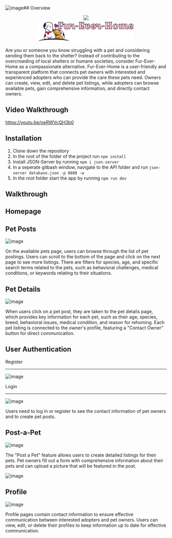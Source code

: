 ![image](https://github.com/user-attachments/assets/ec38f0ba-6dfd-45d5-8fb7-5f1fed424975)## Overview
<p align="center">
  <img src="https://github.com/user-attachments/assets/aff4c6cf-3af2-489b-a258-ea61182c4073" width="300">
<!--   &nbsp;&nbsp;&nbsp;&nbsp; -->
  <br>
  <img src="https://github.com/fwee1996/Fur-Ever-Home/blob/fw7/images/Logo1.png?raw=true" width="300">
</p>


Are you or someone you know struggling with a pet and considering sending them back to the shelter? Instead of contributing to the overcrowding of local shelters or humane societies, consider Fur-Ever-Home as a compassionate alternative. Fur-Ever-Home is a user-friendly and transparent platform that connects pet owners with interested and experienced adopters who can provide the care these pets need. Owners can create, view, edit, and delete pet listings, while adopters can browse available pets, gain comprehensive information, and directly contact owners.

## Video Walkthrough
https://youtu.be/oeRWVcQH3b0

## Installation 
1. Clone down the repository<br>
2. In the root of the folder of the project run `npm install`<br>
3. Install JSON-Server by running `npm i json-server`<br>
4. In a seperate gitbash window, navigate to the API folder and run `json-server database.json -p 8088 -w`<br>
5. In the root folder start the app by running `npm run dev`

## Walkthrough
## Homepage


## Pet Posts
![image](https://github.com/user-attachments/assets/e4a27cb1-f801-4ba1-af84-c84bfd58c3ea)

On the available pets page, users can browse through the list of pet postings. Users can scroll to the bottom of the page and click on the next page to see more listings. There are filters for species, age, and specific search terms related to the pets, such as behavioral challenges, medical conditions, or keywords relating to their situations.

## Pet Details
![image](https://github.com/user-attachments/assets/55748fae-152a-44df-93fe-2b3123170abe)

When users click on a pet post, they are taken to the pet details page, which provides key information for each pet, such as their age, species, breed, behavioral issues, medical condition, and reason for rehoming. Each pet listing is connected to the owner's profile, featuring a "Contact Owner" button for direct communication.

## User Authentication
Register
***
![image](https://github.com/user-attachments/assets/9da5cace-ebdc-41bc-9a04-6a3de45c2561)

Login
***
![image](https://github.com/user-attachments/assets/46052fb5-da5f-4a72-9172-ddf1aa42a193)

Users need to log in or register to see the contact information of pet owners and to create pet posts.

## Post-a-Pet
![image](https://github.com/user-attachments/assets/8bf822dc-ea1e-402c-a8e9-1845fd9ff243)

The "Post a Pet" feature allows users to create detailed listings for their pets. Pet owners fill out a form with comprehensive information about their pets and can upload a picture that will be featured in the post.

![image](https://github.com/user-attachments/assets/cff9b277-8e22-49f6-b5ec-1da8b0c1cd0a)


## Profile
![image](https://github.com/user-attachments/assets/f454045e-7e7f-4a8d-9697-d31332a47984)

Profile pages contain contact information to ensure effective communication between interested adopters and pet owners. Users can view, edit, or delete their profiles to keep information up to date for effective communication.
